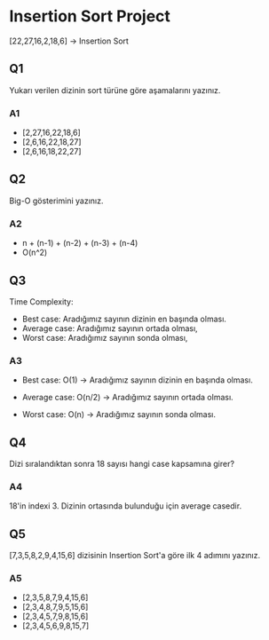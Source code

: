 # Insertion Sort Project

[22,27,16,2,18,6] -> Insertion Sort 


## Q1

Yukarı verilen dizinin sort türüne göre aşamalarını yazınız.

### A1

- [2,27,16,22,18,6]
- [2,6,16,22,18,27]
- [2,6,16,18,22,27]

## Q2

Big-O gösterimini yazınız.


### A2

- n + (n-1) + (n-2) + (n-3) + (n-4) 
- O(n^2)

## Q3

Time Complexity: 
* Best case: Aradığımız sayının dizinin en başında olması.
* Average case: Aradığımız sayının ortada olması,
* Worst case: Aradığımız sayının sonda olması, 

### A3 

* Best case: O(1) -> Aradığımız sayının dizinin en başında olması.

* Average case: O(n/2) -> Aradığımız sayının ortada olması.

* Worst case: O(n) -> Aradığımız sayının sonda olması.

## Q4

Dizi sıralandıktan sonra 18 sayısı hangi case kapsamına girer?

### A4 

18'in indexi 3. Dizinin ortasında bulunduğu için average casedir.

## Q5

[7,3,5,8,2,9,4,15,6] dizisinin Insertion Sort'a göre ilk 4 adımını yazınız.

### A5

- [2,3,5,8,7,9,4,15,6]
- [2,3,4,8,7,9,5,15,6]
- [2,3,4,5,7,9,8,15,6]
- [2,3,4,5,6,9,8,15,7]


